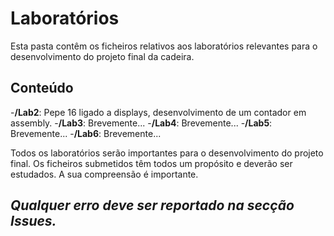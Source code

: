 # Laboratórios
Esta pasta contêm os ficheiros relativos aos laboratórios relevantes para o desenvolvimento do projeto final da cadeira.

## Conteúdo
-**/Lab2**: Pepe 16 ligado a displays, desenvolvimento de um contador em assembly.
-**/Lab3**: Brevemente...
-**/Lab4**: Brevemente...
-**/Lab5**: Brevemente...
-**/Lab6**: Brevemente...

Todos os laboratórios serão importantes para o desenvolvimento do projeto final. Os ficheiros submetidos têm todos um propósito e deverão ser estudados. A sua compreensão é importante.

## *Qualquer erro deve ser reportado na secção Issues.*

